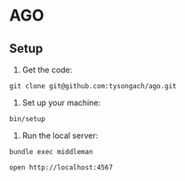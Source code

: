 # AGO

## Setup

1. Get the code:

  ```
  git clone git@github.com:tysongach/ago.git
  ```

1. Set up your machine:

  ```
  bin/setup
  ```

1. Run the local server:

  ```
  bundle exec middleman
  ```

  ```
  open http://localhost:4567
  ```
